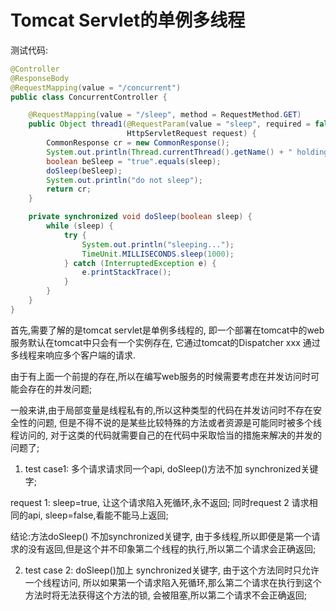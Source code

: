 # Tomcat Servlet的单例多线程

测试代码:

```java
@Controller
@ResponseBody
@RequestMapping(value = "/concurrent")
public class ConcurrentController {

    @RequestMapping(value = "/sleep", method = RequestMethod.GET)
    public Object thread1(@RequestParam(value = "sleep", required = false) String sleep,
                          HttpServletRequest request) {
        CommonResponse cr = new CommonResponse();
        System.out.println(Thread.currentThread().getName() + " holding...");
        boolean beSleep = "true".equals(sleep);
        doSleep(beSleep);
        System.out.println("do not sleep");
        return cr;
    }

    private synchronized void doSleep(boolean sleep) {
        while (sleep) {
            try {
                System.out.println("sleeping...");
                TimeUnit.MILLISECONDS.sleep(1000);
            } catch (InterruptedException e) {
                e.printStackTrace();
            }
        }
    }
}
```

首先,需要了解的是tomcat servlet是单例多线程的, 即一个部署在tomcat中的web服务默认在tomcat中只会有一个实例存在, 它通过tomcat的Dispatcher xxx 通过多线程来响应多个客户端的请求.

由于有上面一个前提的存在,所以在编写web服务的时候需要考虑在并发访问时可能会存在的并发问题;

一般来讲,由于局部变量是线程私有的,所以这种类型的代码在并发访问时不存在安全性的问题, 但是不得不说的是某些比较特殊的方法或者资源是可能同时被多个线程访问的, 对于这类的代码就需要自己的在代码中采取恰当的措施来解决的并发的问题了;

1. test case1: 多个请求请求同一个api, doSleep()方法不加 synchronized关键字;

request 1: sleep=true, 让这个请求陷入死循环,永不返回; 同时request 2 请求相同的api, sleep=false,看能不能马上返回;

结论:方法doSleep() 不加synchronized关键字, 由于多线程,所以即便是第一个请求的没有返回,但是这个并不印象第二个线程的执行,所以第二个请求会正确返回;



2. test case 2: doSleep()加上 synchronized关键字, 由于这个方法同时只允许一个线程访问, 所以如果第一个请求陷入死循环,那么第二个请求在执行到这个方法时将无法获得这个方法的锁, 会被阻塞,所以第二个请求不会正确返回;